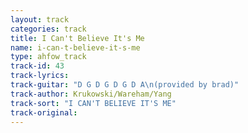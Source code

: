 ```yaml
---
layout: track
categories: track
title: I Can't Believe It's Me
name: i-can-t-believe-it-s-me
type: ahfow_track
track-id: 43
track-lyrics: 
track-guitar: "D G D G D G D A\n(provided by brad)"
track-author: Krukowski/Wareham/Yang
track-sort: "I CAN'T BELIEVE IT'S ME"
track-original: 
---
```

